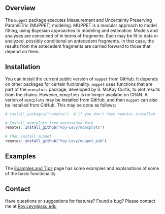 ## Overview

The `muppet` package executes Measurement and Uncertainty Preserving ParamETric (MUPPET) modeling. MUPPET is a modular approach to model fitting, using Bayesian approaches to modeling and estimation. Models and analyses are conceived of in terms of fragments. Each may be fit to data or analyzed, possibly conditional on antecedent fragments. In that case, the results from the antecedent fragments are carried forward to those that depend on them. 

## Installation

You can install the current public version of `muppet` from GitHub. It depends on other packages for certain fuctionality. `muppet` uses functions that are part of the `mcmcplots` package, developed by S. McKay Curtis, to plot results from the chains. However, `mcmcplots` is no longer availabe on CRAN. A verion of `mcmcplots` may be installed from GitHub, and then `muppet` can also be installed from GitHub. This may be done as follows:

```r
# install.packages("remotes")  # if you don't have remotes installed

# Install mcmcplots from maintained fork
remotes::install_github("Roy-Levy/mcmcplots")

# Then install muppet
remotes::install_github("Roy-Levy/muppet_pub")
```

## Examples

The [Examples and Tips](https://roy-levy.github.io/muppet_pub/articles/index.html) page has some examples and explanations of some of the basic functionality. 

## Contact

Have questions or suggestions for features? Found a bug? 
Please contact me at Roy.Levy@asu.edu

